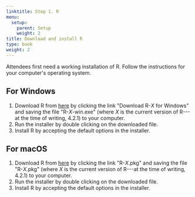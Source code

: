 ```yaml
---
linktitle: Step 1. R
menu:
  setup:
    parent: Setup
    weight: 2
title: Download and install R
type: book
weight: 2
---
```


Attendees first need a working installation of R. Follow the instructions for
your computer's operating system.

## For Windows
1. Download R from [here](https://cloud.r-project.org/bin/windows/base) by
   clicking the link "Download R-_X_ for Windows" and saving the file
   "R-_X_-win.exe" (where _X_ is the current version of R---at the time of
   writing, 4.2.1) to your computer.
2. Run the installer by double clicking on the downloaded file.
3. Install R by accepting the default options in the installer.

## For macOS
1. Download R from [here](https://cloud.r-project.org/bin/macosx) by clicking
   the link "R-_X_.pkg" and saving the file "R-_X_.pkg" (where _X_ is
   the current version of R---at the time of writing,
   4.2.1) to your computer.
2. Run the installer by double clicking on the downloaded file.
3. Install R by accepting the default options in the installer.
